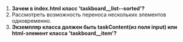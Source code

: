 1. **Зачем в index.html класс 'taskboard__list--sorted'?**
2. Рассмотреть возможность переноса нескольких элементов одновременно.
5. **Экземпляр класса должен быть taskContent(из поля input) или html-элемент класса 'taskboard__item'?**

